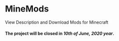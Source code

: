 # MineMods
View Description and Download Mods for Minecraft

#### The project will be closed in _10th of June, 2020 year_.
